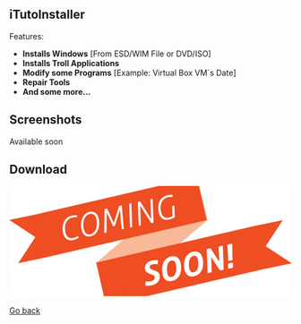 ## iTutoInstaller

Features:

* **Installs Windows** [From ESD/WIM File or DVD/ISO]
* **Installs Troll Applications**
* **Modify some Programs** [Example: Virtual Box VM´s Date]
* **Repair Tools**
* **And some more...**



## Screenshots

Available soon



## Download

![Image](https://raw.githubusercontent.com/tutorian/tutorian.github.io/master/Images/Coming-Soon-PNG-830x323.png)




[Go back](https://tutorian.github.io/iTuto)
